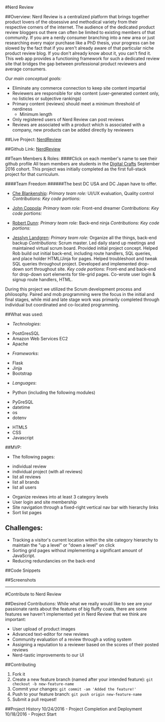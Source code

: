 #Nerd Review

##Overview:
Nerd Review is a centralized platform that brings together product lovers of the obsessive and methodical variety from their respective corners of the internet.  The audience of the dedicated product review bloggers out there can often be limited to existing members of that community.  If you are a nerdy consumer branching into a new area or just researching every major purchase like a PhD thesis, your progress can be slowed by the fact that if you aren't already aware of that particular niche product review blog.  If you don't already know about it, you can't find it.  This web app provides a functioning framework for such a dedicated review site that bridges the gap between professional product reviewers and average consumers.  

*Our main conceptual goals:*
* Eliminate any commerce connection to keep site content impartial
* Reviewers are responsible for site content (user-generated content only, no listicles or subjective rankings)
* Primary content (reviews) should meet a minimum threshold of nerdiness
    - Minimum length
* Only registered users of Nerd Review can post reviews
* Reviews are associated with a product which is associated with a company, new products can be added directly by reviewers


##Live Project:
[NerdReview](https://nerdreview.co)

##Github Link:
[NerdReview](https://github.com/DigitalCrafts-September-2016-Cohort/team_freedom_nerdreview.git)

##Team Members & Roles:
####Click on each member's name to see their github profile
All team members are students in the [Digital Crafts](https://digitalcrafts.com) September 2016 cohort. This project was initially completed as the first full-stack project for that curriculum.

####Team Freedom
######The best DC USA and DC Japan have to offer.
* [Che Blankenship](https://github.com/cheblankenship/):
*Primary team role:* UI/UX evaluation, Quality control
*Contributions:*
*Key code portions:*

* [John Coppola](https://github.com/johnnycopes/):
*Primary team role:* Front-end dreamer
*Contributions:*
*Key code portions:*

* [Robert Dunn](https://github.com/robdunn220/):
*Primary team role:* Back-end ninja
*Contributions:*
*Key code portions:*

* [Jesslyn Landgren](https://github.com/jesslynlandgren/):
*Primary team role:* Organize all the things, back-end backup
*Contributions:* Scrum master. Led daily stand up meetings and maintained virtual scrum board.  Provided initial project concept.  Helped Rob build out initial back-end, including route handlers, SQL queries, and place holder HTML/Jinja for pages.  Helped troubleshoot and tweak SQL queries throughout project.  Developed and implemented drop-down sort throughout site.
*Key code portions:* Front-end and back-end for drop-down sort elements for tile-grid pages.  Co-wrote user login & signup route handlers, HTML.

During this project we utilized the Scrum development process and philosophy.  Paired and mob programming were the focus in the initial and final stages, while mid and late stage work was primarily completed through individual but coordinated and co-located programming.  


##What was used:
* *Technologies*:
- PostGresSQL
- Amazon Web Services EC2
- Apache

* *Frameworks*:
- Flask
- Jinja
- Bootstrap

* *Languages*:
- Python (including the following modules)
* PyGreSQL
* datetime
* os
* dotenv
- HTML5
- CSS
- Javascript

##MVP:
* The following pages:
- individual review
- individual project (with all reviews)
- list all reviews
- list all brands
- list all users
* Organize reviews into at least 3 category levels
* User login and site membership
* Site navigation through a fixed-right vertical nav bar with hierarchy links
* Sort list pages

## Challenges:
* Tracking a visitor's current location within the site category hierarchy to maintain the "up a level" or "down a level" on click
* Sorting grid pages without implementing a significant amount of JavaScript.
* Reducing redundancies on the back-end

##Code Snippets

##Screenshots

********

#Contribute to Nerd Review

##Desired Contributions:
While what we really would like to see are your passionate rants about the features of big fluffy coats, there are some features we haven't implemented yet in Nerd Review that we think are important:
* User upload of product images
* Advanced text-editor for new reviews
* Community evaluation of a review through a voting system
* Assigning a reputation to a reviewer based on the scores of their posted reviews
* Nerd-tastic improvements to our UI

##Contributing
1. Fork it
2. Create a new feature branch (named after your intended feature): `git checkout -b new-feature-name`
3. Commit your changes: `git commit -am 'Added the feature!'`
4. Push to your feature branch: `git push origin new-feature-name`
5. Submit a pull request!

##Project History
10/24/2016 - Project Completion and Deployment
10/18/2016 - Project Start

